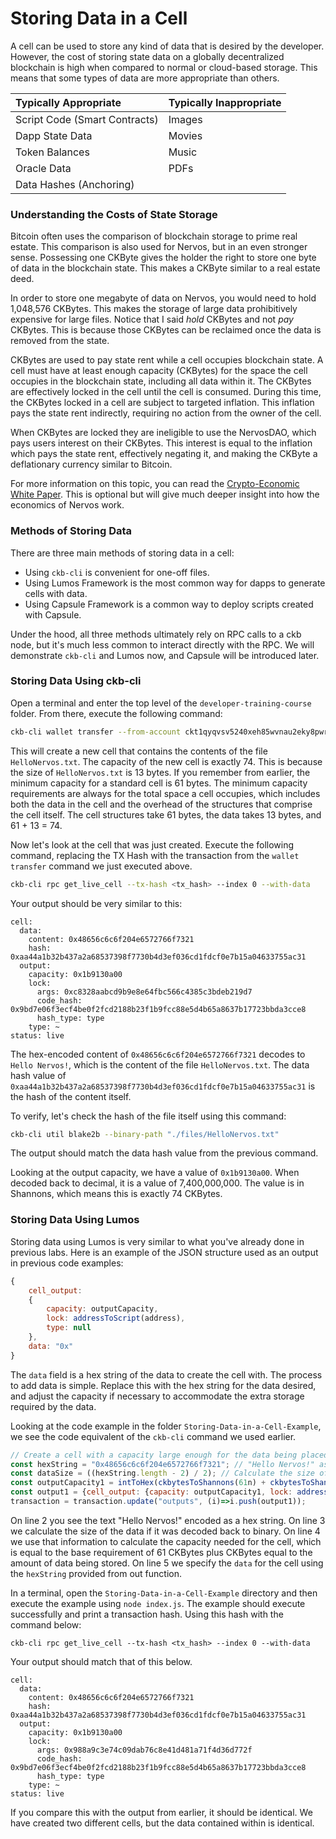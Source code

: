 # Storing Data in a Cell

A cell can be used to store any kind of data that is desired by the developer. However, the cost of storing state data on a globally decentralized blockchain is high when compared to normal or cloud-based storage. This means that some types of data are more appropriate than others.

| Typically Appropriate | Typically Inappropriate |
| :--- | :--- |
| Script Code \(Smart Contracts\) | Images |
| Dapp State Data | Movies |
| Token Balances | Music |
| Oracle Data | PDFs |
| Data Hashes \(Anchoring\) |  |

### Understanding the Costs of State Storage

Bitcoin often uses the comparison of blockchain storage to prime real estate. This comparison is also used for Nervos, but in an even stronger sense. Possessing one CKByte gives the holder the right to store one byte of data in the blockchain state. This makes a CKByte similar to a real estate deed. 

In order to store one megabyte of data on Nervos, you would need to hold 1,048,576 CKBytes. This makes the storage of large data prohibitively expensive for large files. Notice that I said _hold_ CKBytes and not _pay_ CKBytes. This is because those CKBytes can be reclaimed once the data is removed from the state.

CKBytes are used to pay state rent while a cell occupies blockchain state. A cell must have at least enough capacity \(CKBytes\) for the space the cell occupies in the blockchain state, including all data within it. The CKBytes are effectively locked in the cell until the cell is consumed. During this time, the CKBytes locked in a cell are subject to targeted inflation. This inflation pays the state rent indirectly, requiring no action from the owner of the cell.

When CKBytes are locked they are ineligible to use the NervosDAO, which pays users interest on their CKBytes. This interest is equal to the inflation which pays the state rent, effectively negating it, and making the CKByte a deflationary currency similar to Bitcoin.

For more information on this topic, you can read the [Crypto-Economic White Paper](https://github.com/nervosnetwork/rfcs/blob/master/rfcs/0015-ckb-cryptoeconomics/0015-ckb-cryptoeconomics.md). This is optional but will give much deeper insight into how the economics of Nervos work.

### Methods of Storing Data

There are three main methods of storing data in a cell:

* Using `ckb-cli` is convenient for one-off files.
* Using Lumos Framework is the most common way for dapps to generate cells with data.
* Using Capsule Framework is a common way to deploy scripts created with Capsule.

Under the hood, all three methods ultimately rely on RPC calls to a ckb node, but it's much less common to interact directly with the RPC. We will demonstrate `ckb-cli` and Lumos now, and Capsule will be introduced later.

### Storing Data Using ckb-cli

Open a terminal and enter the top level of the `developer-training-course` folder. From there, execute the following command:

```bash
ckb-cli wallet transfer --from-account ckt1qyqvsv5240xeh85wvnau2eky8pwrhh4jr8ts8vyj37 --to-address ckt1qyqvsv5240xeh85wvnau2eky8pwrhh4jr8ts8vyj37 --to-data-path "./files/HelloNervos.txt" --capacity 74 --tx-fee 0.0001
```

This will create a new cell that contains the contents of the file `HelloNervos.txt`. The capacity of the new cell is exactly 74. This is because the size of `HelloNervos.txt` is 13 bytes. If you remember from earlier, the minimum capacity for a standard cell is 61 bytes. The minimum capacity requirements are always for the total space a cell occupies, which includes both the data in the cell and the overhead of the structures that comprise the cell itself. The cell structures take 61 bytes, the data takes 13 bytes, and 61 + 13 = 74.

Now let's look at the cell that was just created. Execute the following command, replacing the TX Hash with the transaction from the `wallet transfer` command we just executed above.

```bash
ckb-cli rpc get_live_cell --tx-hash <tx_hash> --index 0 --with-data
```

Your output should be very similar to this:

```text
cell:
  data:
    content: 0x48656c6c6f204e6572766f7321
    hash: 0xaa44a1b32b437a2a68537398f7730b4d3ef036cd1fdcf0e7b15a04633755ac31
  output:
    capacity: 0x1b9130a00
    lock:
      args: 0xc8328aabcd9b9e8e64fbc566c4385c3bdeb219d7
      code_hash: 0x9bd7e06f3ecf4be0f2fcd2188b23f1b9fcc88e5d4b65a8637b17723bbda3cce8
      hash_type: type
    type: ~
status: live
```

The hex-encoded content of `0x48656c6c6f204e6572766f7321` decodes to `Hello Nervos!`, which is the content of the file `HelloNervos.txt`. The data hash value of `0xaa44a1b32b437a2a68537398f7730b4d3ef036cd1fdcf0e7b15a04633755ac31` is the hash of the content itself.

To verify, let's check the hash of the file itself using this command:

```bash
ckb-cli util blake2b --binary-path "./files/HelloNervos.txt"
```

The output should match the data hash value from the previous command.

Looking at the output capacity, we have a value of `0x1b9130a00`. When decoded back to decimal, it is a value of 7,400,000,000. The value is in Shannons, which means this is exactly 74 CKBytes.

### Storing Data Using Lumos

Storing data using Lumos is very similar to what you've already done in previous labs. Here is an example of the JSON structure used as an output in previous code examples:

```javascript
{
    cell_output:
    {
        capacity: outputCapacity,
        lock: addressToScript(address),
        type: null
    },
    data: "0x"
}
```

The `data` field is a hex string of the data to create the cell with. The process to add data is simple. Replace this with the hex string for the data desired, and adjust the capacity if necessary to accommodate the extra storage required by the data. 

Looking at the code example in the folder `Storing-Data-in-a-Cell-Example`, we see the code equivalent of the `ckb-cli` command we used earlier.

```javascript
// Create a cell with a capacity large enough for the data being placed in it.
const hexString = "0x48656c6c6f204e6572766f7321"; // "Hello Nervos!" as a hex string.
const dataSize = ((hexString.length - 2) / 2); // Calculate the size of hexString as binary.
const outputCapacity1 = intToHex(ckbytesToShannons(61n) + ckbytesToShannons(dataSize)); // 61 CKBytes for the Cell minimum + the size of the data.
const output1 = {cell_output: {capacity: outputCapacity1, lock: addressToScript(address), type: null}, data: hexString};
transaction = transaction.update("outputs", (i)=>i.push(output1));
```

On line 2 you see the text "Hello Nervos!" encoded as a hex string. On line 3 we calculate the size of the data if it was decoded back to binary. On line 4 we use that information to calculate the capacity needed for the cell, which is equal to the base requirement of 61 CKBytes plus CKBytes equal to the amount of data being stored. On line 5 we specify the `data` for the cell using the `hexString` provided from out function. 

In a terminal, open the `Storing-Data-in-a-Cell-Example` directory and then execute the example using `node index.js`. The example should execute successfully and print a transaction hash. Using this hash with the command below:

```text
ckb-cli rpc get_live_cell --tx-hash <tx_hash> --index 0 --with-data
```

Your output should match that of this below.

```text
cell:
  data:
    content: 0x48656c6c6f204e6572766f7321
    hash: 0xaa44a1b32b437a2a68537398f7730b4d3ef036cd1fdcf0e7b15a04633755ac31
  output:
    capacity: 0x1b9130a00
    lock:
      args: 0x988a9c3e74c09dab76c8e41d481a71f4d36d772f
      code_hash: 0x9bd7e06f3ecf4be0f2fcd2188b23f1b9fcc88e5d4b65a8637b17723bbda3cce8
      hash_type: type
    type: ~
status: live
```

If you compare this with the output from earlier, it should be identical. We have created two different cells, but the data contained within is identical.


